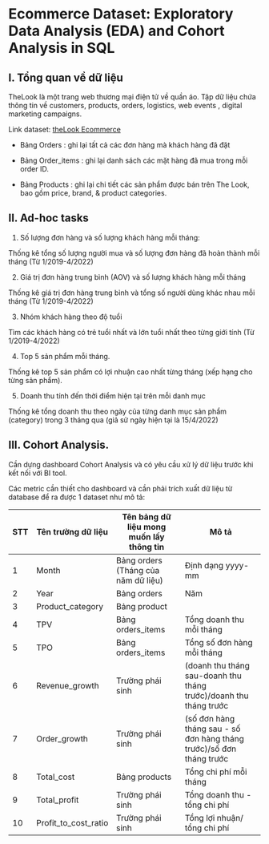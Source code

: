 # Ecommerce Dataset: Exploratory Data Analysis (EDA) and Cohort Analysis in SQL

## I. Tổng quan về dữ liệu
TheLook là một trang web thương mại điện tử về quần áo. Tập dữ liệu chứa thông tin về customers, products, orders, logistics, web events , digital marketing campaigns.

Link dataset: [theLook Ecommerce](https://console.cloud.google.com/marketplace/product/bigquery-public-data/thelook-ecommerce?q=search&referrer=search&project=sincere-torch-350709)

- Bảng Orders : ghi lại tất cả các đơn hàng mà khách hàng đã đặt

- Bảng Order_items : ghi lại danh sách các mặt hàng đã mua trong mỗi order ID.

- Bảng Products : ghi lại chi tiết các sản phẩm được bán trên The Look, bao gồm price, brand, & product categories.

## II. Ad-hoc tasks
1. Số lượng đơn hàng và số lượng khách hàng mỗi tháng:
  
  Thống kê tổng số lượng người mua và số lượng đơn hàng đã hoàn thành mỗi tháng (Từ 1/2019-4/2022)

2. Giá trị đơn hàng trung bình (AOV) và số lượng khách hàng mỗi tháng

  Thống kê giá trị đơn hàng trung bình và tổng số người dùng khác nhau mỗi tháng (Từ 1/2019-4/2022)

3. Nhóm khách hàng theo độ tuổi

  Tìm các khách hàng có trẻ tuổi nhất và lớn tuổi nhất theo từng giới tính (Từ 1/2019-4/2022)

4. Top 5 sản phẩm mỗi tháng.
  
  Thống kê top 5 sản phẩm có lợi nhuận cao nhất từng tháng (xếp hạng cho từng sản phẩm). 

5. Doanh thu tính đến thời điểm hiện tại trên mỗi danh mục

  Thống kê tổng doanh thu theo ngày của từng danh mục sản phẩm (category) trong 3 tháng qua (giả sử ngày hiện tại là 15/4/2022)

## III.  Cohort Analysis.
Cần dựng dashboard Cohort Analysis và có yêu cầu xử lý dữ liệu trước khi kết nối với BI tool. 

Các metric cần thiết cho dashboard và cần phải trích xuất dữ liệu từ database để ra được 1 dataset như mô tả:

| STT | Tên trường dữ liệu | Tên bảng dữ liệu mong muốn lấy thông tin | Mô tả |
|----|-------------------|--------------------------------------|------|
| 1  | Month             | Bảng orders (Tháng của năm dữ liệu)   | Định dạng yyyy-mm |
| 2  | Year              | Bảng orders                          | Năm |
| 3  | Product_category  | Bảng product                         |      |
| 4  | TPV               | Bảng orders_items                    | Tổng doanh thu mỗi tháng |
| 5  | TPO               | Bảng orders_items                    | Tổng số đơn hàng mỗi tháng |
| 6  | Revenue_growth    | Trường phái sinh                     | (doanh thu tháng sau-doanh thu tháng trước)/doanh thu tháng trước | Hiển thị dạng % |
| 7  | Order_growth      | Trường phái sinh                     | (số đơn hàng tháng sau - số đơn hàng tháng trước)/số đơn tháng trước | Hiển thị dạng % |
| 8  | Total_cost        | Bảng products                       | Tổng chi phí mỗi tháng |
| 9  | Total_profit      | Trường phái sinh                     | Tổng doanh thu - tổng chi phí | Tổng lợi nhuận mỗi tháng |
| 10 | Profit_to_cost_ratio | Trường phái sinh                   | Tổng lợi nhuận/ tổng chi phí | Tỉ lệ lợi nhuân/chi phí mỗi tháng |



